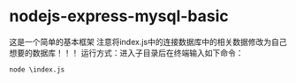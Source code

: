 # nodejs-express-mysql-basic
这是一个简单的基本框架
注意将index.js中的连接数据库中的相关数据修改为自己想要的数据库！！！
运行方式：进入子目录后在终端输入如下命令：
```
node \index.js
```
